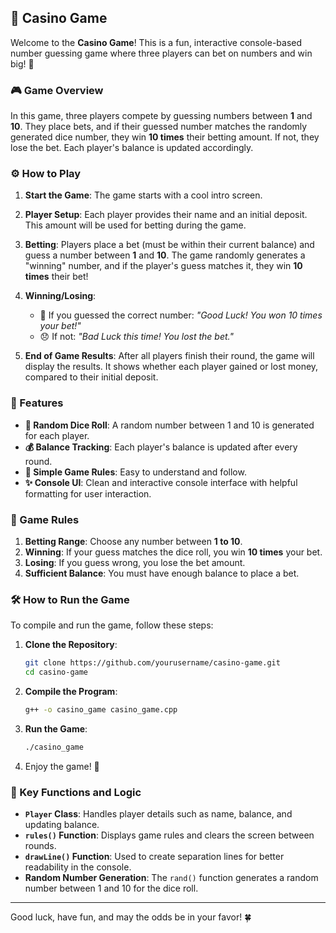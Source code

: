 ## 🎰 Casino Game

Welcome to the **Casino Game**! This is a fun, interactive console-based number guessing game where three players can bet on numbers and win big! 🤑

### 🎮 Game Overview

In this game, three players compete by guessing numbers between **1** and **10**. They place bets, and if their guessed number matches the randomly generated dice number, they win **10 times** their betting amount. If not, they lose the bet. Each player's balance is updated accordingly.

### ⚙️ How to Play

1. **Start the Game**: 
   The game starts with a cool intro screen.

2. **Player Setup**:
   Each player provides their name and an initial deposit. This amount will be used for betting during the game.

3. **Betting**:
   Players place a bet (must be within their current balance) and guess a number between **1** and **10**. The game randomly generates a "winning" number, and if the player's guess matches it, they win **10 times** their bet!

4. **Winning/Losing**:
   - 🎉 If you guessed the correct number: *"Good Luck! You won 10 times your bet!"*
   - 😞 If not: *"Bad Luck this time! You lost the bet."*

5. **End of Game Results**:
   After all players finish their round, the game will display the results. It shows whether each player gained or lost money, compared to their initial deposit.

### 🔧 Features

- **🎲 Random Dice Roll**: A random number between 1 and 10 is generated for each player.
- **💰 Balance Tracking**: Each player's balance is updated after every round.
- **📜 Simple Game Rules**: Easy to understand and follow.
- **✨ Console UI**: Clean and interactive console interface with helpful formatting for user interaction.

### 📜 Game Rules

1. **Betting Range**: Choose any number between **1 to 10**.
2. **Winning**: If your guess matches the dice roll, you win **10 times** your bet.
3. **Losing**: If you guess wrong, you lose the bet amount.
4. **Sufficient Balance**: You must have enough balance to place a bet.

### 🛠️ How to Run the Game

To compile and run the game, follow these steps:

1. **Clone the Repository**:
   ```bash
   git clone https://github.com/yourusername/casino-game.git
   cd casino-game
   ```

2. **Compile the Program**:
   ```bash
   g++ -o casino_game casino_game.cpp
   ```

3. **Run the Game**:
   ```bash
   ./casino_game
   ```

4. Enjoy the game! 🎉

### 🔑 Key Functions and Logic

- **`Player` Class**: Handles player details such as name, balance, and updating balance.
- **`rules()` Function**: Displays game rules and clears the screen between rounds.
- **`drawLine()` Function**: Used to create separation lines for better readability in the console.
- **Random Number Generation**: The `rand()` function generates a random number between 1 and 10 for the dice roll.

---

Good luck, have fun, and may the odds be in your favor! 🍀

